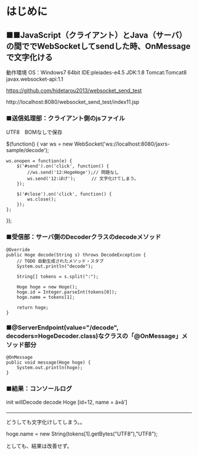 # はじめに

## ■■JavaScript（クライアント）とJava（サーバ）の間ででWebSocketしてsendした時、OnMessageで文字化ける

動作環境
OS：Windows7 64bit
IDE:pleiades-e4.5
JDK:1.8
Tomcat:Tomcat8
javax.websocket-api:1.1


https://github.com/hidetarou2013/websocket_send_test

http://localhost:8080/websocket_send_test/index11.jsp


### ■送信処理部：クライアント側のjsファイル
UTF8　BOMなしで保存

$(function() {
    var ws = new WebSocket('ws://localhost:8080/jaxrs-sample/decode');

    ws.onopen = function(e) {
        $('#send').on('click', function() {
            //ws.send('12:HogeHoge');// 問題なし
            ws.send('12:ほげ');      // 文字化けてしまう。
        });

        $('#close').on('click', function() {
            ws.close();
        });
    };
});

### ■受信部：サーバ側のDecoderクラスのdecodeメソッド

	@Override
	public Hoge decode(String s) throws DecodeException {
		// TODO 自動生成されたメソッド・スタブ
        System.out.println("decode");

        String[] tokens = s.split(":");

        Hoge hoge = new Hoge();
        hoge.id = Integer.parseInt(tokens[0]);
        hoge.name = tokens[1];

        return hoge;
	}
	
### ■@ServerEndpoint(value="/decode", decoders=HogeDecoder.class)なクラスの「@OnMessage」メソッド部分
	
    @OnMessage
    public void message(Hoge hoge) {
        System.out.println(hoge);
    }
    
### ■結果：コンソールログ

init
willDecode
decode
Hoge [id=12, name = ã»ã’]

----

どうしても文字化けしてしまう。。

hoge.name = new String(tokens[1].getBytes("UTF8"),"UTF8");

としても、結果は改善せず。



